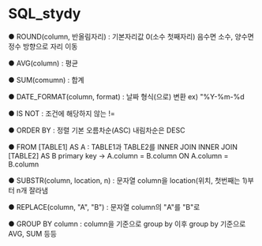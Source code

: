 # SQL_stydy

● ROUND(column, 반올림자리) : 기본자리값 0(소수 첫째자리)
                           음수면 소수, 양수면 정수 방향으로 자리 이동
                         
● AVG(column) : 평균

● SUM(comumn) : 합계

● DATE_FORMAT(column, format) : 날짜 형식(으로) 변환 
                              ex) "%Y-%m-%d
                              
● IS NOT : 조건에 해당하지 않는 
         !=
         
● ORDER BY : 정렬
           기본 오름차순(ASC) 
           내림차순은 DESC

● FROM [TABLE1] AS A           : TABLE1과 TABLE2를 INNER JOIN
    INNER JOIN [TABLE2] AS B     primary key -> A.column = B.column
    ON A.column = B.column
    
● SUBSTR(column, location, n) : 문자열 column을 location(위치, 첫번째는 1)부터 n개 잘라냄

● REPLACE(column, "A", "B") : 문자열 column의 "A"를 "B"로 

● GROUP BY column : column을 기준으로 group by
                    이후 group by 기준으로 AVG, SUM 등등 
